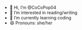 - 👋 Hi, I’m @CoCoPop04
- 👀 I’m interested in reading/writing
- 🌱 I’m currently learning coding
- 😄 Pronouns: she/her


<!---
CoCoPop04/CoCoPop04 is a ✨ special ✨ repository because its `README.md` (this file) appears on your GitHub profile.
You can click the Preview link to take a look at your changes.
--->
